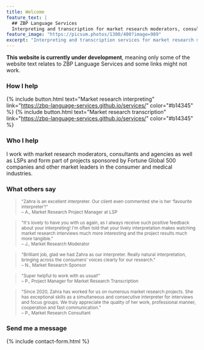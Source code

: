 ```yaml
---
title: Welcome
feature_text: |
  ## ZBP Language Services
  Interpreting and transcription for market research moderators, consultants, agencies and LSPs
feature_image: "https://picsum.photos/1300/400?image=989"
excerpt: "Interpreting and transcription services for market research moderators, consultants, agencies and LSPs."
---
```


**This website is currently under development**, meaning only some of the website text relates to ZBP Language Services and some links might not work.<br>

### How I help<br>

{% include button.html text="Market research interpreting" link="https://zbp-language-services.github.io/services/" color="#b14345" %} {% include button.html text="Market research transcription" link="https://zbp-language-services.github.io/services/" color="#b14345" %}<br>

### Who I help<br>

I work with market research moderators, consultants and agencies as well as LSPs and form part of projects sponsored by Fortune Global 500 companies and other market leaders in the consumer and medical industries.<br>

### What others say<br>

><small>"Zahra is an excellent interpreter. Our client even commented she is her ‘favourite interpreter’!"<br>
– A., Market Research Project Manager at LSP</small>

><small>"It's lovely to have you with us again, as I always receive such positive feedback about your interpreting! I'm often told that your lively interpretation makes watching market research interviews much more interesting and the project results much more tangible."<br>
– J., Market Research Moderator</small>

><small>"Brilliant job, glad we had Zahra as our interpreter. Really natural interpretation, bringing across the consumers' voices clearly for our research."<br>
– N., Market Research Sponsor</small>

><small>"Super helpful to work with as usual!"<br>
– P., Project Manager for Market Research Transcription</small>

><small>"Since 2020, Zahra has worked for us on numerous market research projects. She has exceptional skills as a simultaneous and consecutive interpreter for interviews and focus groups. We truly appreciate the quality of her work, professional manner, cooperation and fast communication."<br>
– P., Market Research Consultant</small><br>

### Send me a message<br>

{% include contact-form.html %}

